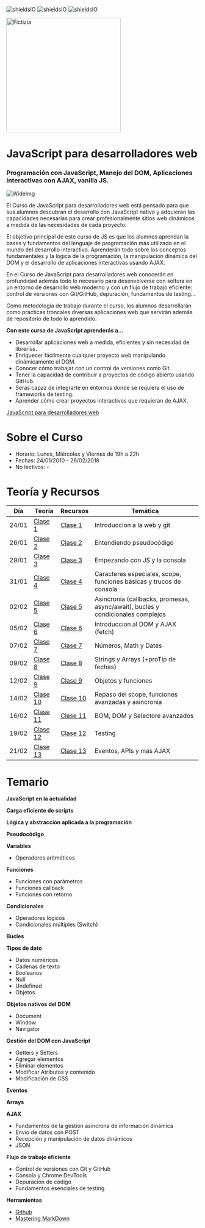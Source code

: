 ![shieldsIO](https://img.shields.io/github/issues/CodingCarlos/Curso-JS-para-desarrolladores-web_ed10.svg)
![shieldsIO](https://img.shields.io/github/forks/CodingCarlos/Curso-JS-para-desarrolladores-web_ed10.svg)
![shieldsIO](https://img.shields.io/github/stars/CodingCarlos/Curso-JS-para-desarrolladores-web_ed10.svg)

<img src="/imagenes/fictizia.png" alt="Fictizia" width="300"/>

# JavaScript para desarrolladores web
### Programación con JavaScript, Manejo del DOM, Aplicaciones interactivas con AJAX, vanilla JS.



![WideImg](http://www.fictizia.com/assets/styles/styleImgs/wideBox/widebox_js.png)


El Curso de JavaScript para desarrolladores web está pensado para que sus alumnos descubran el desarrollo con JavaScript nativo y adquieran las capacidades necesarias para crear profesionalmente sitios web dinámicos a medida de las necesidades de cada proyecto.

El objetivo principal de este curso de JS es que los alumnos aprendan la bases y fundamentos del lenguaje de programación más utilizado en el mundo del desarrollo interactivo. Aprenderán todo sobre los conceptos fundamentales y la lógica de la programación, la manipulación dinámica del DOM y el desarrollo de aplicaciones interactivas usando AJAX.

En el Curso de JavaScript para desarrolladores web conocerán en profundidad además todo lo necesario para desenvolverse con soltura en un entorno de desarrollo web moderno y con un flujo de trabajo eficiente: control de versiones con Git/GitHub, depuración, fundamentos de testing...

Como metodología de trabajo durante el curso, los alumnos desarrollarán como prácticas troncales diversas aplicaciones web que servirán además de repositorio de todo lo aprendido.

**Con este curso de JavaScript aprenderás a...**
- Desarrollar aplicaciones web a medida, eficientes y sin necesidad de librerías.
- Enriquecer fácilmente cualquier proyecto web manipulando dinámicamente el DOM.
- Conocer cómo trabajar con un control de versiones como Git.
- Tener la capacidad de contribuir a proyectos de código abierto usando GitHub.
- Serás capaz de integrarte en entornos donde se requiera el uso de frameworks de testing.
- Aprender cómo crear proyectos interactivos que requieran de AJAX.

[JavaScript para desarrolladores web](http://fictizia.com/formacion/curso_javascript)

Sobre el Curso
=================
* Horario: Lunes, Miércoles y Viernes de 19h a 22h
* Fechas: 24/01/2010 - 26/02/2018
* No lectivos: -


Teoría y Recursos
=================
| Día    | Teoría                      | Recursos                      | Temática |
| ------ | --------------------------- | ----------------------------- | ----------------------------- |
| 24/01  | [Clase 1](teoria/dia1.md)   | [Clase 1](recursos/dia1.md)   | Introduccion a la web y git |
| 26/01  | [Clase 2](teoria/dia2.md)   | [Clase 2](recursos/dia2.md)   | Entendiendo pseudocódigo |
| 29/01  | [Clase 3](teoria/dia3.md)   | [Clase 3](recursos/dia3.md)   | Empezando con JS y la consola |
| 31/01  | [Clase 4](teoria/dia4.md)   | [Clase 4](recursos/dia4.md)   | Caracteres especiales, scope, funciones básicas y trucos de consola |
| 02/02  | [Clase 5](teoria/dia5.md)   | [Clase 5](recursos/dia5.md)   | Asincronía (callbacks, promesas, async/await), bucles y condicionales complejos |
| 05/02  | [Clase 6](teoria/dia6.md)   | [Clase 6](recursos/dia6.md)   | Introduccion al DOM y AJAX (fetch) |
| 07/02  | [Clase 7](teoria/dia7.md)   | [Clase 7](recursos/dia7.md)   | Números, Math y Dates |
| 09/02  | [Clase 8](teoria/dia8.md)   | [Clase 8](recursos/dia8.md)   | Strings y Arrays (+proTip de fechas) |
| 12/02  | [Clase 9](teoria/dia9.md)   | [Clase 9](recursos/dia9.md)   | Objetos y funciones |
| 14/02  | [Clase 10](teoria/dia10.md) | [Clase 10](recursos/dia10.md) | Repaso del scope, funciones avanzadas y asincronía |
| 16/02  | [Clase 11](teoria/dia11.md) | [Clase 11](recursos/dia11.md) | BOM, DOM y Selectore avanzados |
| 19/02  | [Clase 12](teoria/dia12.md) | [Clase 12](recursos/dia12.md) | Testing |
| 21/02  | [Clase 13](teoria/dia13.md) | [Clase 13](recursos/dia13.md) | Eventos, APIs y más AJAX  |



Temario
=================

**JavaScript en la actualidad**

**Carga eficiente de scripts**

**Lógica y abstracción aplicada a la programación**

**Pseudocódigo**

**Variables**
* Operadores aritméticos

**Funciones**
* Funciones con parámetros
* Funciones callback
* Funciones con retorno

**Condicionales**
* Operadores lógicos
* Condicionales múltiples (Switch)

**Bucles**

**Tipos de dato**
* Datos numéricos
* Cadenas de texto
* Booleanos
* Null
* Undefined
* Objetos

**Objetos nativos del DOM**
* Document
* Window
* Navigator

**Gestión del DOM con JavaScript**
* Getters y Setters
* Agregar elementos
* Eliminar elementos
* Modificar Atributos y contenido
* Modificación de CSS

**Eventos**

**Arrays**

**AJAX**
* Fundamentos de la gestión asíncrona de información dinámica
* Envío de datos con POST
* Recepción y manipulación de datos dinámicos
* JSON

**Flujo de trabajo eficiente**
* Control de versiones con Git y GitHub
* Consola y Chrome DevTools
* Depuración de código
* Fundamentos esenciales de testing

**Herramientas**
* [Github](https://github.com/)
* [Mastering MarkDown](https://guides.github.com/features/mastering-markdown/)
